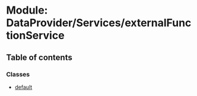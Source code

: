 # Module: DataProvider/Services/externalFunctionService

## Table of contents

### Classes

- [default](../wiki/DataProvider.Services.externalFunctionService.default)
